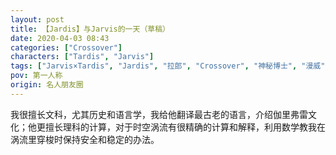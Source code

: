 ```yaml
---
layout: post
title: 【Jardis】与Jarvis的一天（草稿）
date: 2020-04-03 08:43
categories: ["Crossover"]
characters: ["Tardis", "Jarvis"]
tags: ["Jarvis×Tardis", "Jardis", "拉郎", "Crossover", "神秘博士", "漫威", "草稿"]
pov: 第一人称
origin: 名人朋友圈
---
```


我很擅长文科，尤其历史和语言学，我给他翻译最古老的语言，介绍伽里弗雷文化；他更擅长理科的计算，对于时空涡流有很精确的计算和解释，利用数学教我在涡流里穿梭时保持安全和稳定的办法。
